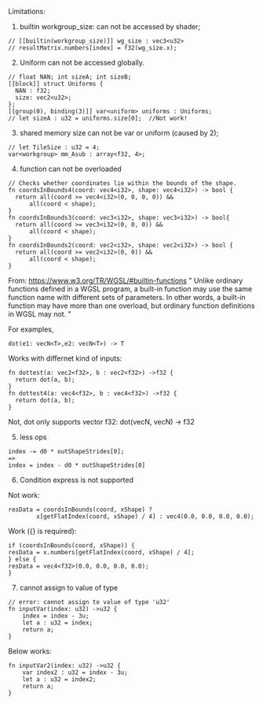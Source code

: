 
Limitations: 

1. builtin workgroup_size: can not be accessed by shader;
```
// [[builtin(workgroup_size)]] wg_size : vec3<u32>
// resultMatrix.numbers[index] = f32(wg_size.x);
```

2. Uniform can not be accessed globally.

```
// float NAN; int sizeA; int sizeB;
[[block]] struct Uniforms {
  NAN : f32;
  size: vec2<u32>;
};
[[group(0), binding(3)]] var<uniform> uniforms : Uniforms;
// let sizeA : u32 = uniforms.size[0];  //Not work!
```

3. shared memory size can not be var or uniform (caused by 2);

```
// let TileSize : u32 = 4;
var<workgroup> mm_Asub : array<f32, 4>;
```

4. function can not be overloaded
```
// Checks whether coordinates lie within the bounds of the shape.
fn coordsInBounds4(coord: vec4<i32>, shape: vec4<i32>) -> bool {
  return all(coord >= vec4<i32>(0, 0, 0, 0)) &&
      all(coord < shape);
}
fn coordsInBounds3(coord: vec3<i32>, shape: vec3<i32>) -> bool{
  return all(coord >= vec3<i32>(0, 0, 0)) &&
      all(coord < shape);
}
fn coordsInBounds2(coord: vec2<i32>, shape: vec2<i32>) -> bool {
  return all(coord >= vec2<i32>(0, 0)) &&
      all(coord < shape);
}
```

From: https://www.w3.org/TR/WGSL/#builtin-functions
"
Unlike ordinary functions defined in a WGSL program, a built-in function may use the same function name with different sets of parameters. In other words, a built-in function may have more than one overload, but ordinary function definitions in WGSL may not.
"

For examples, 
```
dot(e1: vecN<T>,e2: vecN<T>) -> T 
```
Works with differnet kind of inputs:
```
fn dottest(a: vec2<f32>, b : vec2<f32>) ->f32 {
  return dot(a, b);
}
fn dottest4(a: vec4<f32>, b : vec4<f32>) ->f32 {
  return dot(a, b);
}
```

Not, dot only supports vector f32:
dot(vecN<f32>, vecN<f32>) -> f32

5. less ops

```
index -= d0 * outShapeStrides[0];
=>
index = index - d0 * outShapeStrides[0]

```

6. Condition express is not supported

Not work:
```
resData = coordsInBounds(coord, xShape) ?
        x[getFlatIndex(coord, xShape) / 4] : vec4(0.0, 0.0, 0.0, 0.0);
```
Work ({} is required):
```
if (coordsInBounds(coord, xShape)) {
resData = x.numbers[getFlatIndex(coord, xShape) / 4];
} else {
resData = vec4<f32>(0.0, 0.0, 0.0, 0.0); 
} 

```

7. cannot assign to value of type

```
// error: cannot assign to value of type 'u32'
fn inputVar(index: u32) ->u32 {
    index = index - 3u;
    let a : u32 = index;
    return a;
}
```
Below works:
```
fn inputVar2(index: u32) ->u32 {
    var index2 : u32 = index - 3u;
    let a : u32 = index2;
    return a;
}
```



